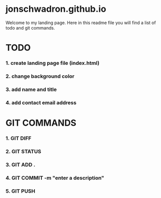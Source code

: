 # jonschwadron.github.io
Welcome to my landing page. Here in this readme file you will find a list of todo and git commands.

# TODO
### 1. create landing page file (index.html)
### 2. change background color
### 3. add name and title
### 4. add contact email address

# GIT COMMANDS
### 1. GIT DIFF
### 2. GIT STATUS
### 3. GIT ADD .
### 4. GIT COMMIT -m "enter a description"
### 5. GIT PUSH
